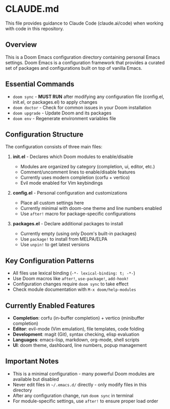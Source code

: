 # CLAUDE.md

This file provides guidance to Claude Code (claude.ai/code) when working with code in this repository.

## Overview

This is a Doom Emacs configuration directory containing personal Emacs settings. Doom Emacs is a configuration framework that provides a curated set of packages and configurations built on top of vanilla Emacs.

## Essential Commands

- `doom sync` - **MUST RUN** after modifying any configuration file (config.el, init.el, or packages.el) to apply changes
- `doom doctor` - Check for common issues in your Doom installation
- `doom upgrade` - Update Doom and its packages
- `doom env` - Regenerate environment variables file

## Configuration Structure

The configuration consists of three main files:

1. **init.el** - Declares which Doom modules to enable/disable
   - Modules are organized by category (completion, ui, editor, etc.)
   - Comment/uncomment lines to enable/disable features
   - Currently uses modern completion (corfu + vertico)
   - Evil mode enabled for Vim keybindings

2. **config.el** - Personal configuration and customizations
   - Place all custom settings here
   - Currently minimal with doom-one theme and line numbers enabled
   - Use `after!` macro for package-specific configurations

3. **packages.el** - Declare additional packages to install
   - Currently empty (using only Doom's built-in packages)
   - Use `package!` to install from MELPA/ELPA
   - Use `unpin!` to get latest versions

## Key Configuration Patterns

- All files use lexical binding (`-*- lexical-binding: t; -*-`)
- Use Doom macros like `after!`, `use-package!`, `add-hook!`
- Configuration changes require `doom sync` to take effect
- Check module documentation with `M-x doom/help-modules`

## Currently Enabled Features

- **Completion**: corfu (in-buffer completion) + vertico (minibuffer completion)
- **Editor**: evil-mode (Vim emulation), file templates, code folding
- **Development**: magit (Git), syntax checking, elisp evaluation
- **Languages**: emacs-lisp, markdown, org-mode, shell scripts
- **UI**: doom theme, dashboard, line numbers, popup management

## Important Notes

- This is a minimal configuration - many powerful Doom modules are available but disabled
- Never edit files in `~/.emacs.d/` directly - only modify files in this directory
- After any configuration change, run `doom sync` in terminal
- For module-specific settings, use `after!` to ensure proper load order